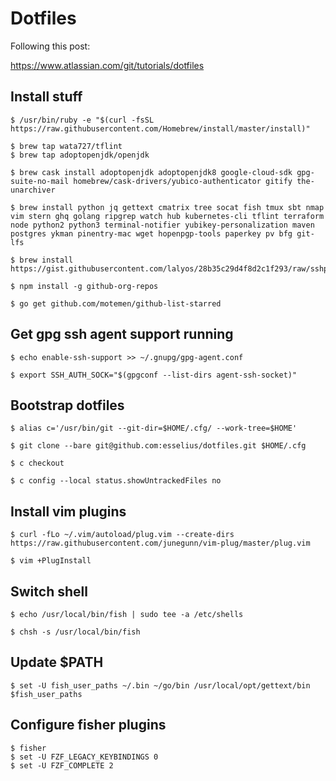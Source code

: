 # Dotfiles

Following this post:

https://www.atlassian.com/git/tutorials/dotfiles

## Install stuff

```
$ /usr/bin/ruby -e "$(curl -fsSL https://raw.githubusercontent.com/Homebrew/install/master/install)"

$ brew tap wata727/tflint
$ brew tap adoptopenjdk/openjdk

$ brew cask install adoptopenjdk adoptopenjdk8 google-cloud-sdk gpg-suite-no-mail homebrew/cask-drivers/yubico-authenticator gitify the-unarchiver

$ brew install python jq gettext cmatrix tree socat fish tmux sbt nmap vim stern ghq golang ripgrep watch hub kubernetes-cli tflint terraform node python2 python3 terminal-notifier yubikey-personalization maven postgres ykman pinentry-mac wget hopenpgp-tools paperkey pv bfg git-lfs

$ brew install https://gist.githubusercontent.com/lalyos/28b35c29d4f8d2c1f293/raw/sshpass.rb

$ npm install -g github-org-repos

$ go get github.com/motemen/github-list-starred
```
## Get gpg ssh agent support running

```
$ echo enable-ssh-support >> ~/.gnupg/gpg-agent.conf

$ export SSH_AUTH_SOCK="$(gpgconf --list-dirs agent-ssh-socket)"

```

## Bootstrap dotfiles

```
$ alias c='/usr/bin/git --git-dir=$HOME/.cfg/ --work-tree=$HOME'

$ git clone --bare git@github.com:esselius/dotfiles.git $HOME/.cfg

$ c checkout

$ c config --local status.showUntrackedFiles no
```

## Install vim plugins

```
$ curl -fLo ~/.vim/autoload/plug.vim --create-dirs https://raw.githubusercontent.com/junegunn/vim-plug/master/plug.vim

$ vim +PlugInstall
```

## Switch shell

```
$ echo /usr/local/bin/fish | sudo tee -a /etc/shells

$ chsh -s /usr/local/bin/fish
```

## Update $PATH

```
$ set -U fish_user_paths ~/.bin ~/go/bin /usr/local/opt/gettext/bin $fish_user_paths
```

## Configure fisher plugins

```
$ fisher
$ set -U FZF_LEGACY_KEYBINDINGS 0
$ set -U FZF_COMPLETE 2
```
